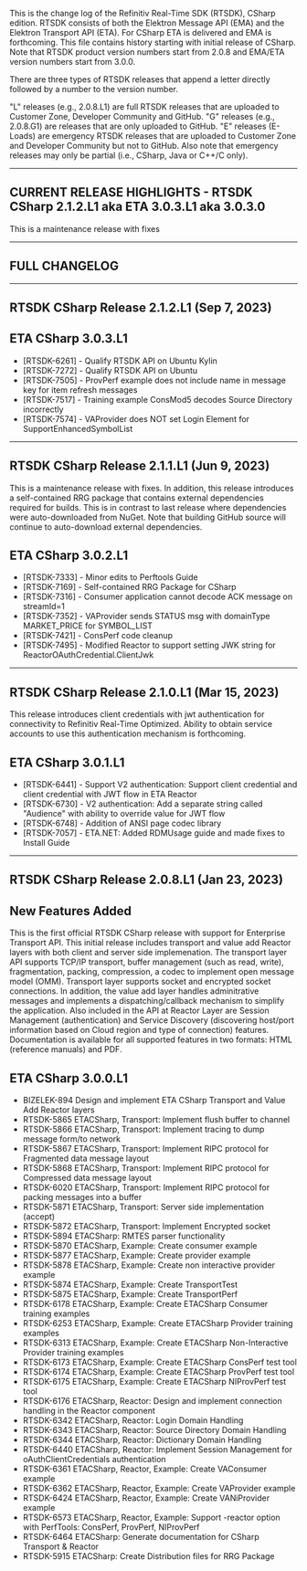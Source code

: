 This is the change log of the Refinitiv Real-Time SDK (RTSDK), CSharp edition. RTSDK consists of both the Elektron Message API (EMA) and the Elektron Transport API (ETA). For CSharp ETA is delivered and EMA is forthcoming. This file contains history starting with initial release of CSharp. Note that RTSDK product version numbers start from 2.0.8 and EMA/ETA version numbers start from 3.0.0.

There are three types of RTSDK releases that append a letter directly followed by a number to the version number. 

"L" releases (e.g., 2.0.8.L1) are full RTSDK releases that are uploaded to 
    Customer Zone, Developer Community and GitHub. 
"G" releases (e.g., 2.0.8.G1) are releases that are only uploaded to GitHub. 
"E" releases (E-Loads) are emergency RTSDK releases that are uploaded to 
    Customer Zone and Developer Community but not to GitHub.
    Also note that emergency releases may only be partial (i.e., CSharp, Java or C++/C only).

----------------------------------------------------------------------------------------
CURRENT RELEASE HIGHLIGHTS - RTSDK CSharp 2.1.2.L1 aka ETA 3.0.3.L1 aka 3.0.3.0
----------------------------------------------------------------------------------------

This is a maintenance release with fixes

----------------------------------------------------------------------------------------
FULL CHANGELOG
----------------------------------------------------------------------------------------

---------------------------------------------
RTSDK CSharp Release 2.1.2.L1 (Sep 7, 2023)
---------------------------------------------

ETA CSharp 3.0.3.L1  
-------------------
- [RTSDK-6261] - Qualify RTSDK API on Ubuntu Kylin
- [RTSDK-7272] - Qualify RTSDK API on Ubuntu
- [RTSDK-7505] - ProvPerf example does not include name in message key for item refresh messages
- [RTSDK-7517] - Training example ConsMod5 decodes Source Directory incorrectly
- [RTSDK-7574] - VAProvider does NOT set Login Element for SupportEnhancedSymbolList

---------------------------------------------
RTSDK CSharp Release 2.1.1.L1 (Jun 9, 2023)
---------------------------------------------

This is a maintenance release with fixes. In addition, this release introduces a self-contained RRG package that contains external dependencies required for builds. This is in contrast to last release where dependencies were auto-downloaded from NuGet. Note that building GitHub source will continue to auto-download external dependencies. 

ETA CSharp 3.0.2.L1  
-------------------
- [RTSDK-7333] - Minor edits to Perftools Guide
- [RTSDK-7169] - Self-contained RRG Package for CSharp
- [RTSDK-7316] - Consumer application cannot decode ACK message on streamId=1
- [RTSDK-7352] - VAProvider sends STATUS msg with domainType MARKET_PRICE for SYMBOL_LIST
- [RTSDK-7421] - ConsPerf code cleanup
- [RTSDK-7495] - Modified Reactor to support setting JWK string for ReactorOAuthCredential.ClientJwk

---------------------------------------------
RTSDK CSharp Release 2.1.0.L1 (Mar 15, 2023)
---------------------------------------------

This release introduces client credentials with jwt authentication for connectivity to Refinitiv Real-Time Optimized. Ability to obtain service accounts to use this authentication mechanism is forthcoming.

ETA CSharp 3.0.1.L1  
-------------------
- [RTSDK-6441] - Support V2 authentication: Support client credential and client credential with JWT flow in ETA Reactor
- [RTSDK-6730] - V2 authentication: Add a separate string called "Audience" with ability to override value for JWT flow
- [RTSDK-6748] - Addition of ANSI page codec library 
- [RTSDK-7057] - ETA.NET: Added RDMUsage guide and made fixes to Install Guide

---------------------------------------------
RTSDK CSharp Release 2.0.8.L1 (Jan 23, 2023)
---------------------------------------------

New Features Added
------------------
This is the first official RTSDK CSharp release with support for Enterprise Transport API. This initial release includes transport and value add Reactor layers with both client and server side implemenation. The transport layer API supports TCP/IP transport, buffer management (such as read, write), fragmentation, packing, compression, a codec to implement open message model (OMM). Transport layer supports socket and encrypted socket connections. In addition, the value add layer handles adminitrative messages and implements a dispatching/callback mechanism to simplify the application. Also included in the API at Reactor Layer are Session Management (authentication) and Service Discovery (discovering host/port information based on Cloud region and type of connection) features. Documentation is available for all supported features in two formats: HTML (reference manuals) and PDF. 

ETA CSharp 3.0.0.L1  
-------------------
- BIZELEK-894 Design and implement ETA CSharp Transport and Value Add Reactor layers
- RTSDK-5865 ETACSharp, Transport: Implement flush buffer to channel
- RTSDK-5866 ETACSharp, Transport: Implement tracing to dump message form/to network
- RTSDK-5867 ETACSharp, Transport: Implement RIPC protocol for Fragmented data message layout
- RTSDK-5868 ETACSharp, Transport: Implement RIPC protocol for Compressed data message layout
- RTSDK-6020 ETACSharp, Transport: Implement RIPC protocol for packing messages into a buffer
- RTSDK-5871 ETACSharp, Transport: Server side implementation (accept)
- RTSDK-5872 ETACSharp, Transport: Implement Encrypted socket
- RTSDK-5894 ETACSharp: RMTES parser functionality
- RTSDK-5870 ETACSharp, Example: Create consumer example
- RTSDK-5877 ETACSharp, Example: Create provider example
- RTSDK-5878 ETACSharp, Example: Create non interactive provider example
- RTSDK-5874 ETACSharp, Example: Create TransportTest
- RTSDK-5875 ETACSharp, Example: Create TransportPerf
- RTSDK-6178 ETACSharp, Example: Create ETACSharp Consumer training examples
- RTSDK-6253 ETACSharp, Example: Create ETACSharp Provider training examples
- RTSDK-6313 ETACSharp, Example: Create ETACSharp Non-Interactive Provider training examples
- RTSDK-6173 ETACSharp, Example: Create ETACSharp ConsPerf test tool
- RTSDK-6174 ETACSharp, Example: Create ETACSharp ProvPerf test tool
- RTSDK-6175 ETACSharp, Example: Create ETACSharp NIProvPerf test tool
- RTSDK-6176 ETACSharp, Reactor: Design and implement connection handling in the Reactor component
- RTSDK-6342 ETACSharp, Reactor: Login Domain Handling
- RTSDK-6343 ETACSharp, Reactor: Source Directory Domain Handling
- RTSDK-6344 ETACSharp, Reactor: Dictionary Domain Handling
- RTSDK-6440 ETACSharp, Reactor: Implement Session Management for oAuthClientCredentials authentication
- RTSDK-6361 ETACSharp, Reactor, Example: Create VAConsumer example
- RTSDK-6362 ETACSharp, Reactor, Example: Create VAProvider example
- RTSDK-6424 ETACSharp, Reactor, Example: Create VANiProvider example
- RTSDK-6573 ETACSharp, Reactor, Example: Support -reactor option with PerfTools: ConsPerf, ProvPerf, NIProvPerf
- RTSDK-6464 ETACSharp: Generate documentation for CSharp Transport & Reactor
- RTSDK-5915 ETACSharp: Create Distribution files for RRG Package
